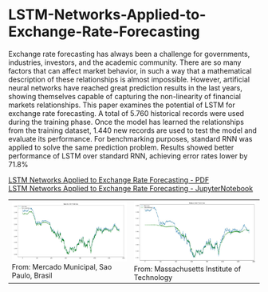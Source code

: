 # LSTM-Networks-Applied-to-Exchange-Rate-Forecasting

Exchange rate forecasting has always been a challenge for governments, industries,
investors, and the academic community. There are so many factors that can affect market
behavior, in such a way that a mathematical description of these relationships is almost
impossible. However, artificial neural networks have reached great prediction results in the
last years, showing themselves capable of capturing the non-linearity of financial markets
relationships. This paper examines the potential of LSTM for exchange rate forecasting. A
total of 5.760 historical records were used during the training phase. Once the model has
learned the relationships from the training dataset, 1.440 new records are used to test the
model and evaluate its performance. For benchmarking purposes, standard RNN was applied
to solve the same prediction problem. Results showed better performance of LSTM over
standard RNN, achieving error rates lower by 71.8%

[LSTM Networks Applied to Exchange Rate Forecasting - PDF](https://github.com/brunoRenzo6/LSTM-Networks-Applied-to-Exchange-Rate-Forecasting/blob/main/TCC_paper/TCC_BrunoNRenzo.pdf)
</br>
[LSTM Networks Applied to Exchange Rate Forecasting - JupyterNotebook](https://github.com/brunoRenzo6/LSTM-Networks-Applied-to-Exchange-Rate-Forecasting/blob/main/TCC_scripts/stacked_lstm.ipynb)

<table>
  <tr>
    <td>
      <img src="https://github.com/brunoRenzo6/LSTM-Networks-Applied-to-Exchange-Rate-Forecasting/blob/main/TCC_paper/figuras/results/testPrediction.JPG" width="370"/>
      </br>
      From: Mercado Municipal, Sao Paulo, Brasil</br>
    </td>
    <td>
      <img src="https://github.com/brunoRenzo6/LSTM-Networks-Applied-to-Exchange-Rate-Forecasting/blob/main/TCC_paper/figuras/results/testPrediction_RNN.JPG" width="370"/>
      </br>
      From: Massachusetts Institute of Technology</br>
    </td>
  </tr>
</table>
